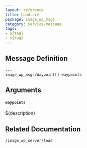 ```yaml
---
layout: reference
title: Load.srv
package: image_wp_msgs
category: service-message
tags: 
- ${tag}
- ${tag} 
---
```


## Message Definition
```
---
image_wp_msgs/Waypoint[] waypoints
```

## Arguments
#### `waypoints`
${description}

## Related Documentation
``/image_wp_server/load``  
